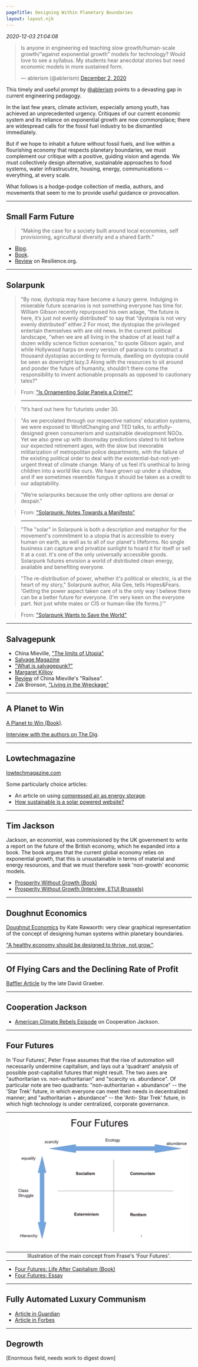 ```yaml
---
pageTitle: Designing Within Planetary Boundaries
layout: layout.njk
---
```


*2020-12-03 21:04:08*

<blockquote class="twitter-tweet"><p lang="en" dir="ltr">Is anyone in engineering ed teaching slow growth/human-scale growth/“against exponential growth” models for technology? Would love to see a syllabus. My students hear anecdotal stories but need economic models in more sustained form.</p>&mdash; ablerism (@ablerism) <a href="https://twitter.com/ablerism/status/1334136306054598665?ref_src=twsrc%5Etfw">December 2, 2020</a></blockquote> <script async src="https://platform.twitter.com/widgets.js" charset="utf-8"></script>

This timely and useful prompt by [@ablerism](https://twitter.com/ablerism) points to a devasting gap in current engineering pedagogy.

In the last few years, climate activism, especially among youth, has achieved an unprecedented urgency.  Critiques of our current economic system and its reliance on exponential growth are now commonplace; there are widespread calls for the fossil fuel industry to be dismantled immediately. 

But if we hope to inhabit a future without fossil fuels, and live within a flourishing economy that respects planetary boundaries, we must complement our critique with a positive, guiding vision and agenda.  We must collectively design alternative, sustainable approaches to food systems, water infrastrucutre, housing, energy, communications -- everything, at every scale. 

What follows is a hodge-podge collection of media, authors, and movements that seem to me to provide useful guidance or provocation.

---

## Small Farm Future

> “Making the case for a society built around local economies, self provisioning, agricultural diversity and a shared Earth.”
- [Blog](https://smallfarmfuture.org.uk/).
- [Book](https://www.chelseagreen.com/product/a-small-farm-future/).
- [Review](https://www.resilience.org/stories/2020-11-09/a-small-farm-future-review-2/) on Resilience.org.

---

## Solarpunk

> "By now, dystopia may have become a luxury genre. Indulging in miserable future scenarios is not something everyone has time for. William Gibson recently repurposed his own adage, “the future is here, it’s just not evenly distributed” to say that “dystopia is not very evenly distributed” either.2 For most, the dystopias the privileged entertain themselves with are old news. In the current political landscape, “when we are all living in the shadow of at least half a dozen wildly science fiction scenarios,” to quote Gibson again, and while Hollywood harps on every version of paranoia to construct a thousand dystopias according to formula, dwelling on dystopia could be seen as downright lazy.3 Along with the resources to sit around and ponder the future of humanity, shouldn’t there come the responsibility to invent actionable proposals as opposed to cautionary tales?"

> From: ["Is Ornamenting Solar Panels a Crime?"](https://www.e-flux.com/architecture/positions/191258/is-ornamenting-solar-panels-a-crime/)

> ---

> "It’s hard out here for futurists under 30.

> "As we percolated through our respective nations’ education systems, we were exposed to WorldChanging and TED talks, to artfully-designed green consumerism and sustainable development NGOs. Yet we also grew up with doomsday predictions slated to hit before our expected retirement ages, with the slow but inexorable militarization of metropolitan police departments, with the failure of the existing political order to deal with the existential-but-not-yet-urgent threat of climate change. Many of us feel it’s unethical to bring children into a world like ours. We have grown up under a shadow, and if we sometimes resemble fungus it should be taken as a credit to our adaptability.

> "We’re solarpunks because the only other options are denial or despair."

> From: ["Solarpunk: Notes Towards a Manifesto"](https://hieroglyph.asu.edu/2014/09/solarpunk-notes-toward-a-manifesto/)

> ---

> "The "solar" in Solarpunk is both a description and metaphor for the movement's commitment to a utopia that is accessible to every human on earth, as well as to all of our planet's lifeforms. No single business can capture and privatize sunlight to hoard it for itself or sell it at a cost. It's one of the only universally accessible goods. Solarpunk futures envision a world of distributed clean energy, available and benefiting everyone.

> "The re-distribution of power, whether it's political or electric, is at the heart of my story," Solarpunk author, Alia Gee, tells Hopes&Fears. 'Getting the power aspect taken care of is the only way I believe there can be a better future for everyone. (I'm very keen on the everyone part. Not just white males or CIS or human-like life forms.)'"

> From: ["Solarpunk Wants to Save the World"](http://www.hopesandfears.com/hopes/city/life/215749-solarpunk)

---

## Salvagepunk

- China Mieville, ["The limits of Utopia"](https://climateandcapitalism.com/2018/03/02/china-mieville-the-limits-of-utopia/)
- [Salvage Magazine](http://salvage.zone)
- ["What is salvagepunk?"](https://rhystranter.com/2016/02/14/what-is-salvagepunk-capitalism-philosophy/)
- [Margaret Killjoy](https://theanarchistlibrary.org/category/author/margaret-killjoy)
- [Review](https://lareviewofbooks.org/article/salvagepunk-china-mievilles-railsea/) of China Mieville's "Railsea".
- Zak Bronson, ["Living in the Wreckage"](https://lareviewofbooks.org/article/living-in-the-wreckage)

---

## A Planet to Win

[A Planet to Win (Book)](https://www.versobooks.com/books/3107-a-planet-to-win).

[Interview with the authors on The Dig](https://www.thedigradio.com/podcast/planet-to-win-with-thea-riofrancos-and-daniel-aldana-cohen/).

---

## Lowtechmagazine

[lowtechmagazine.com](https://www.lowtechmagazine.com/)

Some particularly choice articles:
- An article on using [compressed air as energy storage](https://www.lowtechmagazine.com/compressed-air/).
- [How sustainable is a solar powered website?](https://solar.lowtechmagazine.com/2020/01/how-sustainable-is-a-solar-powered-website.html)

---

## Tim Jackson

Jackson, an economist, was commissioned by the UK government to write a report on the future of the British economy, which he expanded into a book. The book argues that the current global economy relies on exponential growth, that this is unsustainable in terms of material and energy resources, and that we must therefore seek 'non-growth' economic models.

- [Prosperity Without Growth (Book)](https://timjackson.org.uk/ecological-economics/pwg/)
- [Prosperity Without Growth (Interview, ETUI Brussels)](https://www.youtube.com/watch?v=yPUogXUkr7I)

---

## Doughnut Economics

[Doughnut Economics](https://www.kateraworth.com/doughnut/) by Kate Rawaorth: very clear graphical representation of the concept of designing human systems within planetary boundaries. 

["A healthy economy should be designed to thrive, not grow."](https://www.ted.com/talks/kate_raworth_a_healthy_economy_should_be_designed_to_thrive_not_grow?language=en).

---

## Of Flying Cars and the Declining Rate of Profit

[Baffler Article](https://thebaffler.com/salvos/of-flying-cars-and-the-declining-rate-of-profit) by the late David Graeber.

---

## Cooperation Jackson

- [American Climate Rebels Episode](https://www.youtube.com/watch?v=_Nt9Z2P7mPY) on Cooperation Jackson.

---

## Four Futures

In 'Four Futures', Peter Frase assumes that the rise of automation will necessarily undermine capitalism, and lays out a 'quadrant' analysis of possible post-capitalist futures that might result. The two axes are "authoritarian vs. non-authoritarian" and "scarcity vs. abundance". Of particular note are two quadrants: "non-authoritarian + abundance" -- the 'Star Trek' future, in which everyone can meet their needs in decentralized manner; and "authoritarian + abundance" -- the 'Anti- Star Trek' future, in which high technology is under centralized, corporate governance.

| [![](/img/four_futures.png)](/img/four_futures.png) | 
|:--:|
|Illustration of the main concept from Frase's 'Four Futures'.|

- [Four Futures: Life After Capitalism (Book)](https://www.amazon.com/Four-Futures-After-Capitalism-Jacobin/dp/1781688133)
- [Four Futures: Essay](https://www.jacobinmag.com/2011/12/four-futures)

---

## Fully Automated Luxury Communism
- [Article in Guardian](https://www.theguardian.com/sustainable-business/2015/mar/18/fully-automated-luxury-communism-robots-employment)
- [Article in Forbes](https://www.forbes.com/sites/bernardmarr/2016/06/30/are-we-headed-for-automated-luxury-communism/)

---

## Degrowth

[Enormous field, needs work to digest down]




